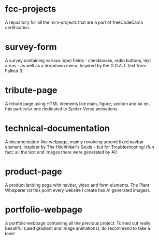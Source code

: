 # fcc-projects
A repository for all the mini-projects that are a part of freeCodeCamp certification.

# survey-form
A survey containing various input fields - checkboxes, radio buttons, text areas - as well as a dropdown menu. Inspired by the G.O.A.T. test from Fallout 3.

# tribute-page
A tribute page using HTML elements like main, figure, section and so on, this particular one dedicated to Spider-Verse animations.

# technical-documentation
A documentation-like webpage, mainly revolving around fixed navbar element. Inspider by The Hitchhiker's Guide - but for Troubleshooting! (fun fact: all the text and images there were generated by AI)

# product-page
A product landing page with navbar, video and form elements. The Plant Whisperer (at this point every website I create has AI generated images).

# portfolio-webpage
A portfolio webpage containing all the previous project. Turned out really beautiful (used gradient and image animations), do recommend to take a look! 
